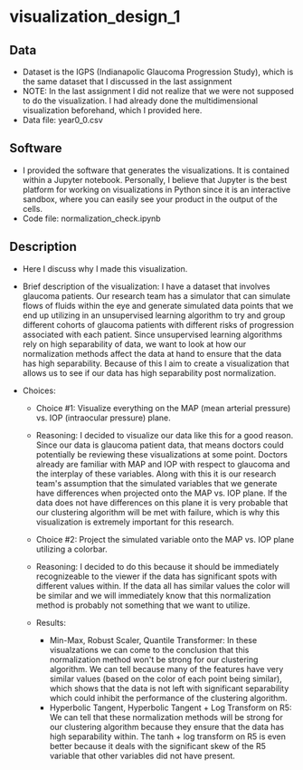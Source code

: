 # visualization_design_1

## Data
- Dataset is the IGPS (Indianapolic Glaucoma Progression Study), which is the same dataset that I discussed in the last assignment
- NOTE: In the last assignment I did not realize that we were not supposed to do the visualization. I had already done the multidimensional visualization beforehand, which I provided here.
- Data file: year0_0.csv

## Software
- I provided the software that generates the visualizations. It is contained within a Jupyter notebook. Personally, I believe that Jupyter is the best platform for working on visualizations in Python since it is an interactive sandbox, where you can easily see your product in the output of the cells.
- Code file: normalization_check.ipynb

## Description
- Here I discuss why I made this visualization.
- Brief description of the visualization: I have a dataset that involves glaucoma patients. Our research team has a simulator that can simulate flows of fluids within the eye and generate simulated data points that we end up utilizing in an unsupervised learning algorithm to try and group different cohorts of glaucoma patients with different risks of progression associated with each patient. Since unsupervised learning algorithms rely on high separability of data, we want to look at how our normalization methods affect the data at hand to ensure that the data has high separability. Because of this I aim to create a visualization that allows us to see if our data has high separability post normalization.

- Choices:
    - Choice #1: Visualize everything on the MAP (mean arterial pressure) vs. IOP (intraocular pressure) plane.
    - Reasoning: I decided to visualize our data like this for a good reason. Since our data is glaucoma patient data, that means doctors could potentially be reviewing these visualizations at some point. Doctors already are familiar with MAP and IOP with respect to glaucoma and the interplay of these variables. Along with this it is our research team's assumption that the simulated variables that we generate have differences when projected onto the MAP vs. IOP plane. If the data does not have differences on this plane it is very probable that our clustering algorithm will be met with failure, which is why this visualization is extremely important for this research. 

    - Choice #2: Project the simulated variable onto the MAP vs. IOP plane utilizing a colorbar. 
    - Reasoning: I decided to do this because it should be immediately recognizeable to the viewer if the data has significant spots with different values within. If the data all has similar values the color will be similar and we will immediately know that this normalization method is probably not something that we want to utilize. 

    - Results:
        - Min-Max, Robust Scaler, Quantile Transformer: In these visualzations we can come to the conclusion that this normalization method won't be strong for our clustering algorithm. We can tell because many of the features have very similar values (based on the color of each point being similar), which shows that the data is not left with significant separability which could inhibit the performance of the clustering algorithm.
        - Hyperbolic Tangent, Hyperbolic Tangent + Log Transform on R5: We can tell that these normalization methods will be strong for our clustering algorithm because they ensure that the data has high separability within. The tanh + log transform on R5 is even better because it deals with the significant skew of the R5 variable that other variables did not have present. 
